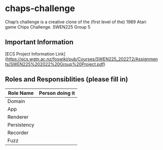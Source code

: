 # chaps-challenge

Chap’s challenge is a creative clone of the (first level of the) 1989 Atari game Chips Challenge. SWEN225 Group 5


## Important Information

[ECS Project Information Link] (https://ecs.wgtn.ac.nz/foswiki/pub/Courses/SWEN225_2022T2/Assignments/SWEN225%202022%20Group%20Project.pdf)

## Roles and Responsiblities (please fill in)

| Role Name   | Person doing it |
|-------------|-----------------|
| Domain      |                 |
| App         |                 |
| Renderer    |                 |
| Persistency |                 |
| Recorder    |                 |
| Fuzz        |                 |






